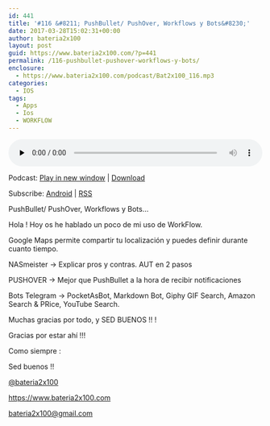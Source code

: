 ```yaml
---
id: 441
title: '#116 &#8211; PushBullet/ PushOver, Workflows y Bots&#8230;'
date: 2017-03-28T15:02:31+00:00
author: bateria2x100
layout: post
guid: https://www.bateria2x100.com/?p=441
permalink: /116-pushbullet-pushover-workflows-y-bots/
enclosure:
  - https://www.bateria2x100.com/podcast/Bat2x100_116.mp3
categories:
  - IOS
tags:
  - Apps
  - Ios
  - WORKFLOW
---
```

<div class="powerpress_player" id="powerpress_player_5965">
  <audio class="wp-audio-shortcode" id="audio-441-118" preload="none" style="width: 100%;" controls="controls"><source type="audio/mpeg" src="https://www.bateria2x100.com/podcast/Bat2x100_116.mp3?_=118" /><a href="https://www.bateria2x100.com/podcast/Bat2x100_116.mp3">https://www.bateria2x100.com/podcast/Bat2x100_116.mp3</a></audio>
</div>

<p class="powerpress_links powerpress_links_mp3">
  Podcast: <a href="https://www.bateria2x100.com/podcast/Bat2x100_116.mp3" class="powerpress_link_pinw" target="_blank" title="Play in new window" onclick="return powerpress_pinw('https://www.bateria2x100.com/?powerpress_pinw=441-podcast');" rel="nofollow">Play in new window</a> | <a href="https://www.bateria2x100.com/podcast/Bat2x100_116.mp3" class="powerpress_link_d" title="Download" rel="nofollow" download="Bat2x100_116.mp3">Download</a>
</p>

<p class="powerpress_links powerpress_subscribe_links">
  Subscribe: <a href="https://subscribeonandroid.com/www.bateria2x100.com/feed/podcast/" class="powerpress_link_subscribe powerpress_link_subscribe_android" title="Subscribe on Android" rel="nofollow">Android</a> | <a href="https://www.bateria2x100.com/feed/podcast/" class="powerpress_link_subscribe powerpress_link_subscribe_rss" title="Subscribe via RSS" rel="nofollow">RSS</a>
</p>

PushBullet/ PushOver, Workflows y Bots&#8230;

Hola ! Hoy os he hablado un poco de mi uso de WorkFlow.

Google Maps permite compartir tu localización y puedes definir durante cuanto tiempo.

NASmeister -> Explicar pros y contras. AUT en 2 pasos

PUSHOVER -> Mejor que PushBullet a la hora de recibir notificaciones

Bots Telegram -> PocketAsBot, Markdown Bot, Giphy GIF Search, Amazon Search & PRice, YouTube Search.

Muchas gracias por todo, y SED BUENOS !! !

Gracias por estar ahí !!!

Como siempre :

Sed buenos !!

[@bateria2x100](https://Twitter.com/bateria2x100)
  
<https://www.bateria2x100.com>
  
[&#98;&#x61;&#116;&#x65;&#114;i&#x61;&#50;&#x78;&#49;&#x30;&#48;&#x40;&#103;&#x6d;&#97;&#x69;&#108;.&#x63;&#111;&#x6d;](&#109;a&#x69;&#108;&#x74;&#111;&#x3a;&#98;&#x61;&#116;&#x65;&#114;i&#x61;&#50;&#x78;&#49;&#x30;&#48;&#x40;&#103;&#x6d;&#97;&#x69;&#108;.&#x63;&#111;&#x6d;)